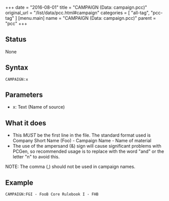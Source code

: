+++
date = "2016-08-01"
title = "CAMPAIGN (Data: campaign.pcc)"
original_url = "/list/data/pcc.html#campaign"
categories = [ "all-tag", "pcc-tag" ]
[menu.main]
    name = "CAMPAIGN (Data: campaign.pcc)"
    parent = "pcc"
+++

## Status

None

## Syntax

`CAMPAIGN:x`

## Parameters

-   x: Text (Name of source)



What it does
------------

-   This *MUST* be the first line in the file. The standard format used
    is Company Short Name (Foo) - Campaign Name - Name of material
-   The use of the ampersand (&) sign will cause significant problems
    with PCGen, so recommended usage is to replace with the word "and"
    or the letter "n" to avoid this.

NOTE: The comma (,) should not be used in campaign names.

Example
-------

`CAMPAIGN:FGI - FooB Core Rulebook I - FHB`

